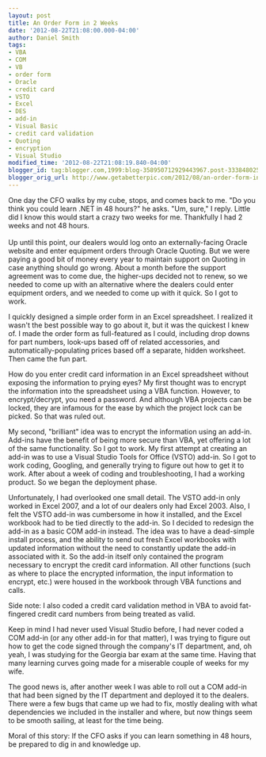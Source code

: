 ```yaml
---
layout: post
title: An Order Form in 2 Weeks
date: '2012-08-22T21:08:00.000-04:00'
author: Daniel Smith
tags:
- VBA
- COM
- VB
- order form
- Oracle
- credit card
- VSTO
- Excel
- DES
- add-in
- Visual Basic
- credit card validation
- Quoting
- encryption
- Visual Studio
modified_time: '2012-08-22T21:08:19.840-04:00'
blogger_id: tag:blogger.com,1999:blog-358950712929443967.post-3338480259833870090
blogger_orig_url: http://www.getabetterpic.com/2012/08/an-order-form-in-2-weeks.html
---
```


One day the CFO walks by my cube, stops, and comes back to me. "Do you think you could learn .NET in 48 hours?" he asks. "Um, sure," I reply. Little did I know this would start a crazy two weeks for me. Thankfully I had 2 weeks and not 48 hours.<br /><br />Up until this point, our dealers would log onto an externally-facing Oracle website and enter equipment orders through Oracle Quoting. But we were paying a good bit of money every year to maintain support on Quoting in case anything should go wrong. About a month before the support agreement was to come due, the higher-ups decided not to renew, so we needed to come up with an alternative where the dealers could enter equipment orders, and we needed to come up with it quick. So I got to work.

I quickly designed a simple order form in an Excel spreadsheet. I realized it wasn't the best possible way to go about it, but it was the quickest I knew of. I made the order form as full-featured as I could, including drop downs for part numbers, look-ups based off of related accessories, and automatically-populating prices based off a separate, hidden worksheet. Then came the fun part.

How do you enter credit card information in an Excel spreadsheet without exposing the information to prying eyes? My first thought was to encrypt the information into the spreadsheet using a VBA function. However, to encrypt/decrypt, you need a password. And although VBA projects can be locked, they are infamous for the ease by which the project lock can be picked. So that was ruled out.

My second, "brilliant" idea was to encrypt the information using an add-in. Add-ins have the benefit of being more secure than VBA, yet offering a lot of the same functionality. So I got to work. My first attempt at creating an add-in was to use a Visual Studio Tools for Office (VSTO) add-in. So I got to work coding, Googling, and generally trying to figure out how to get it to work. After about a week of coding and troubleshooting, I had a working product. So we began the deployment phase.

Unfortunately, I had overlooked one small detail. The VSTO add-in only worked in Excel 2007, and a lot of our dealers only had Excel 2003. Also, I felt the VSTO add-in was cumbersome in how it installed, and the Excel workbook had to be tied directly to the add-in. So I decided to redesign the add-in as a basic COM add-in instead. The idea was to have a dead-simple install process, and the ability to send out fresh Excel workbooks with updated information without the need to constantly update the add-in associated with it. So the add-in itself only contained the program necessary to encrypt the credit card information. All other functions (such as where to place the encrypted information, the input information to encrypt, etc.) were housed in the workbook through VBA functions and calls.

Side note: I also coded a credit card validation method in VBA to avoid fat-fingered credit card numbers from being treated as valid.

Keep in mind I had never used Visual Studio before, I had never coded a COM add-in (or any other add-in for that matter), I was trying to figure out how to get the code signed through the company's IT department, and, oh yeah, I was studying for the Georgia bar exam at the same time. Having that many learning curves going made for a miserable couple of weeks for my wife.

The good news is, after another week I was able to roll out a COM add-in that had been signed by the IT department and deployed it to the dealers. There were a few bugs that came up we had to fix, mostly dealing with what dependencies we included in the installer and where, but now things seem to be smooth sailing, at least for the time being.

Moral of this story: If the CFO asks if you can learn something in 48 hours, be prepared to dig in and knowledge up.</div>